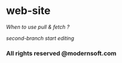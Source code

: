 # web-site

*When to use pull & fetch ?*

_second-branch start editing_

### All rights reserved @modernsoft.com
